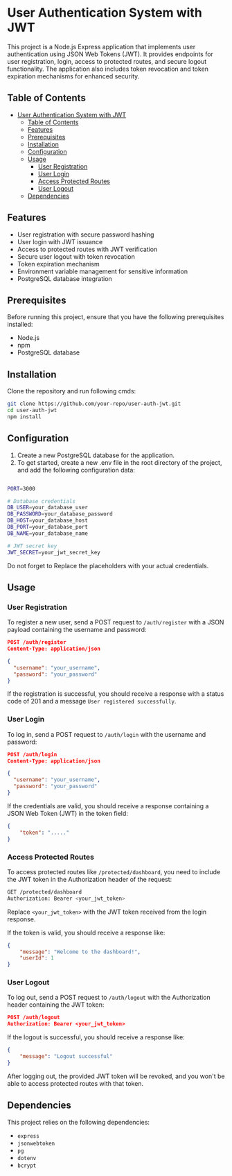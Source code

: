# User Authentication System with JWT

This project is a Node.js Express application that implements user authentication using JSON Web Tokens (JWT). It provides endpoints for user registration, login, access to protected routes, and secure logout functionality. The application also includes token revocation and token expiration mechanisms for enhanced security.

## Table of Contents

- [User Authentication System with JWT](#user-authentication-system-with-jwt)
  - [Table of Contents](#table-of-contents)
  - [Features](#features)
  - [Prerequisites](#prerequisites)
  - [Installation](#installation)
  - [Configuration](#configuration)
  - [Usage](#usage)
    - [User Registration](#user-registration)
    - [User Login](#user-login)
    - [Access Protected Routes](#access-protected-routes)
    - [User Logout](#user-logout)
  - [Dependencies](#dependencies)

## Features

-   User registration with secure password hashing
-   User login with JWT issuance
-   Access to protected routes with JWT verification
-   Secure user logout with token revocation
-   Token expiration mechanism
-   Environment variable management for sensitive information
-   PostgreSQL database integration

## Prerequisites

Before running this project, ensure that you have the following prerequisites installed:

-   Node.js
-   npm
-   PostgreSQL database

## Installation

Clone the repository and run following cmds:

```bash
git clone https://github.com/your-repo/user-auth-jwt.git
cd user-auth-jwt
npm install
```

## Configuration

1. Create a new PostgreSQL database for the application.
2. To get started, create a new .env file in the root directory of the project, and add the following configuration data:

```bash

PORT=3000

# Database credentials
DB_USER=your_database_user
DB_PASSWORD=your_database_password
DB_HOST=your_database_host
DB_PORT=your_database_port
DB_NAME=your_database_name

# JWT secret key
JWT_SECRET=your_jwt_secret_key
```

Do not forget to Replace the placeholders with your actual credentials.

## Usage

### User Registration

To register a new user, send a POST request to `/auth/register` with a JSON payload containing the username and password:

```json
POST /auth/register
Content-Type: application/json

{
  "username": "your_username",
  "password": "your_password"
}
```

If the registration is successful, you should receive a response with a status code of 201 and a message `User registered successfully`.

### User Login

To log in, send a POST request to `/auth/login` with the username and password:

```json
POST /auth/login
Content-Type: application/json

{
  "username": "your_username",
  "password": "your_password"
}
```

If the credentials are valid, you should receive a response containing a JSON Web Token (JWT) in the token field:

```json
{
	"token": "....."
}
```

### Access Protected Routes

To access protected routes like `/protected/dashboard`, you need to include the JWT token in the Authorization header of the request:

```bash
GET /protected/dashboard
Authorization: Bearer <your_jwt_token>
```

Replace `<your_jwt_token>` with the JWT token received from the login response.

If the token is valid, you should receive a response like:

```json
{
	"message": "Welcome to the dashboard!",
	"userId": 1
}
```

### User Logout

To log out, send a POST request to `/auth/logout` with the Authorization header containing the JWT token:

```json
POST /auth/logout
Authorization: Bearer <your_jwt_token>
```

If the logout is successful, you should receive a response like:

```json
{
	"message": "Logout successful"
}
```

After logging out, the provided JWT token will be revoked, and you won't be able to access protected routes with that token.

## Dependencies

This project relies on the following dependencies:

-   `express`
-   `jsonwebtoken`
-   `pg`
-   `dotenv`
-   `bcrypt`
